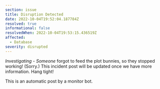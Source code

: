 ```yaml
---
section: issue
title: Disruption Detected
date: 2022-10-04T19:52:04.187784Z
resolved: true
informational: false
resolvedWhen: 2022-10-04T19:53:15.436519Z
affected:
  - Database
severity: disrupted
---
```

*Investigating* - _Someone_ forgot to feed the plot bunnies, so they stopped working! (Sorry.) This incident post will be updated once we have more information. Hang tight!

This is an automatic post by a monitor bot.
        